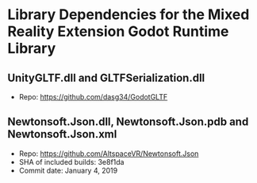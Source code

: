 # Library Dependencies for the Mixed Reality Extension Godot Runtime Library

## UnityGLTF.dll and GLTFSerialization.dll

* Repo: https://github.com/dasg34/GodotGLTF

## Newtonsoft.Json.dll, Newtonsoft.Json.pdb and Newtonsoft.Json.xml

* Repo: https://github.com/AltspaceVR/Newtonsoft.Json
* SHA of included builds: 3e8f1da
* Commit date: January 4, 2019
